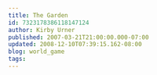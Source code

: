 ```yaml
---
title: The Garden
id: 7323178386118147124
author: Kirby Urner
published: 2007-03-21T21:00:00.000-07:00
updated: 2008-12-10T07:39:15.162-08:00
blog: world_game
tags: 
---
```


